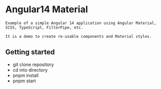 # Angular14 Material

```shell
Example of a simple Angular 14 application using Angular Material, SCSS, TypeScript, FilterPipe, etc. 

It is a demo to create re-usable components and Material styles.
```

## Getting started
* git clone repository
* cd into directory
* pnpm install
* pnpm start
